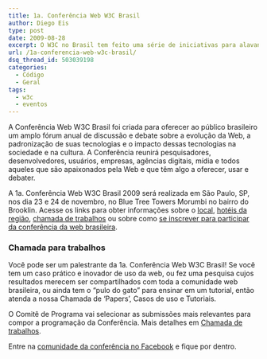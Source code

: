```yaml
---
title: 1a. Conferência Web W3C Brasil
author: Diego Eis
type: post
date: 2009-08-28
excerpt: O W3C no Brasil tem feito uma série de iniciativas para alavancar e divulgar o desenvolvimento dos padrões web. Esse é um trabalho árduo, principalmente em países do tamanho do Brasil, que tem um número grande de programadores, designers e outros profissionais.
url: /1a-conferencia-web-w3c-brasil/
dsq_thread_id: 503039198
categories:
  - Código
  - Geral
tags:
  - w3c
  - eventos
---
```

A Conferência Web W3C Brasil foi criada para oferecer ao público brasileiro um amplo fórum anual de discussão e debate sobre a evolução da Web, a padronização de suas tecnologias e o impacto dessas tecnologias na sociedade e na cultura. A Conferência reunirá pesquisadores, desenvolvedores, usuários, empresas, agências digitais, mídia e todos aqueles que são apaixonados pela Web e que têm algo a oferecer, usar e debater.

A 1a. Conferência Web W3C Brasil 2009 será realizada em São Paulo, SP, nos dia 23 e 24 de novembro, no Blue Tree Towers Morumbi no bairro do Brooklin. Acesse os links para obter informações sobre o [local][1], [hotéis da região][2], [chamada de trabalhos][3] ou sobre como [se inscrever para participar da conferência da web brasileira][4].

### Chamada para trabalhos

Você pode ser um palestrante da 1a. Conferência Web W3C Brasil! Se você tem um caso prático e inovador de uso da web, ou fez uma pesquisa cujos resultados merecem ser compartilhados com toda a comunidade web brasileira, ou ainda tem o &#8220;pulo do gato&#8221; para ensinar em um tutorial, então atenda a nossa Chamada de &#8216;Papers&#8217;, Casos de uso e Tutoriais.

O Comitê de Programa vai selecionar as submissões mais relevantes para compor a programação da Conferência. Mais detalhes em [Chamada de trabalhos][3].

Entre na [comunidade da conferência no Facebook][5] e fique por dentro.

 [1]: http://conferenciaweb.w3c.br/mapa-do-local
 [2]: http://conferenciaweb.w3c.br/hoteis
 [3]: http://conferenciaweb.w3c.br/chamada-de-trabalhos
 [4]: http://conferenciaweb.w3c.br/inscricoes
 [5]: http://www.facebook.com/reqs.php#/group.php?gid=122287968751&ref=mf